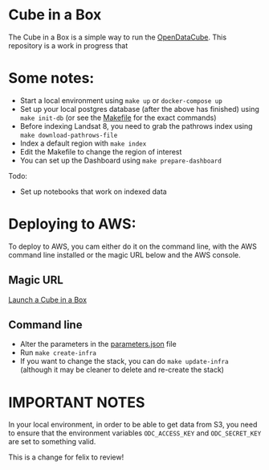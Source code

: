 # Cube in a Box
The Cube in a Box is a simple way to run the [OpenDataCube](https://opendatacube.com). This repository is a work in progress that 
 
# Some notes:
 * Start a local environment using `make up` or `docker-compose up`
 * Set up your local postgres database (after the above has finished) using `make init-db` (or see the [Makefile](./Makefile) for the exact commands)
 * Before indexing Landsat 8, you need to grab the pathrows index using `make download-pathrows-file`
 * Index a default region with `make index` 
 * Edit the Makefile to change the region of interest
 * You can set up the Dashboard using `make prepare-dashboard`

Todo:
 * Set up notebooks that work on indexed data

# Deploying to AWS:
To deploy to AWS, you cam either do it on the command line, with the AWS command line installed or the magic URL below and the AWS console.

## Magic URL
[Launch a Cube in a Box](https://console.aws.amazon.com/cloudformation/home?#/stacks/new?stackName=cube-in-a-box&templateURL=https://s3-ap-southeast-2.amazonaws.com/cubeinabox/opendatacube-test.yml)

## Command line
 * Alter the parameters in the [parameters.json](./parameters.json) file
 * Run `make create-infra`
 * If you want to change the stack, you can do `make update-infra` (although it may be cleaner to delete and re-create the stack)

# IMPORTANT NOTES
In your local environment, in order to be able to get data from S3, you need to ensure that the environment variables `ODC_ACCESS_KEY` and `ODC_SECRET_KEY` are set to something valid.

This is a change for felix to review!
